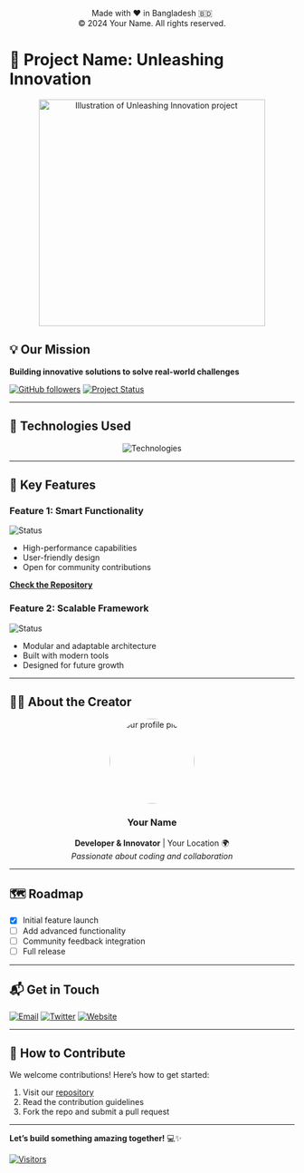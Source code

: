 <p align="center">
  Made with ❤️ in Bangladesh 🇧🇩<br>
  © 2024 Your Name. All rights reserved.
</p>

# 🚀 Project Name: Unleashing Innovation

<div align="center">
  <img src="https://via.placeholder.com/400x200" alt="Illustration of Unleashing Innovation project" width="400">
</div>

## 💡 Our Mission

**Building innovative solutions to solve real-world challenges**

[![GitHub followers](https://img.shields.io/github/followers/yourusername?style=social)](https://github.com/yourusername)
[![Project Status](https://img.shields.io/badge/Status-Active-27AE60)](https://yourwebsite.com/)

---

## 🔧 Technologies Used

<div align="center">
  <img src="https://skillicons.dev/icons?i=javascript,python,react,nodejs,git" alt="Technologies" />
</div>

---

## 🌟 Key Features

### Feature 1: Smart Functionality
![Status](https://img.shields.io/badge/Status-Complete-27AE60)

- High-performance capabilities
- User-friendly design
- Open for community contributions

**[Check the Repository](https://github.com/yourusername/unleashing-innovation)**

### Feature 2: Scalable Framework
![Status](https://img.shields.io/badge/Status-In%20Progress-3498DB)

- Modular and adaptable architecture
- Built with modern tools
- Designed for future growth

---

## 👨‍💻 About the Creator

<div align="center">
  <img src="https://via.placeholder.com/150" width="150" style="border-radius: 50%;" alt="Your profile picture">
  
  ### Your Name
  **Developer & Innovator** | Your Location 🌍  
  *Passionate about coding and collaboration*
</div>

---

## 🗺️ Roadmap

- [x] Initial feature launch
- [ ] Add advanced functionality
- [ ] Community feedback integration
- [ ] Full release

---

## 📬 Get in Touch

[![Email](https://img.shields.io/badge/Email-Contact-FF4136?logo=gmail)](mailto:youremail@example.com)
[![Twitter](https://img.shields.io/badge/Twitter-Follow-1DA1F2?logo=twitter)](https://twitter.com/yourusername)
[![Website](https://img.shields.io/badge/Website-Visit-27AE60?logo=web)](https://yourwebsite.com/)

---

## 🤝 How to Contribute

We welcome contributions! Here’s how to get started:

1. Visit our [repository](https://github.com/yourusername/unleashing-innovation)
2. Read the contribution guidelines
3. Fork the repo and submit a pull request

---

**Let’s build something amazing together!** 💻✨

[![Visitors](https://visitor-badge.laobi.icu/badge?page_id=yourusername.unleashing-innovation)](https://github.com/yourusername/unleashing-innovation)
